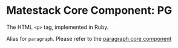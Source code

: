 # Matestack Core Component: PG

The HTML `<p>` tag, implemented in Ruby.

Alias for `paragraph`. Please refer to the [paragraph core component](/docs/api/components/paragraph.md)
